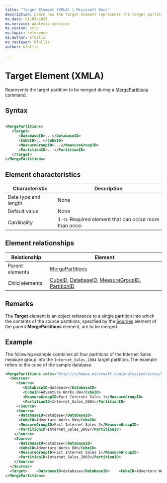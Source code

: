 ```yaml
---
title: "Target Element (XMLA) | Microsoft Docs"
description: Learn how the Target element represents the target partition to be merged during a MergePartitions command.
ms.date: 01/05/2020
ms.service: analysis-services
ms.custom: xmla
ms.topic: reference
ms.author: kfollis
ms.reviewer: kfollis
author: kfollis

---
```

# Target Element (XMLA)

  Represents the target partition to be merged during a [MergePartitions](../xml-elements-commands/mergepartitions-element-xmla.md) command.  
  
## Syntax  
  
```xml  
  
<MergePartitions>  
   <Target>  
      <DatabaseID>...</DatabaseID>  
      <CubeID>...</CubeID>  
      <MeasureGroupID>...</MeasureGroupID>  
      <PartitionID>...</PartitionID>  
   </Target>  
</MergePartitions>  
```  
  
## Element characteristics  
  
|Characteristic|Description|  
|--------------------|-----------------|  
|Data type and length|None|  
|Default value|None|  
|Cardinality|1-n: Required element that can occur more than once.|  
  
## Element relationships  
  
|Relationship|Element|  
|------------------|-------------|  
|Parent elements|[MergePartitions](../xml-elements-commands/mergepartitions-element-xmla.md)|  
|Child elements|[CubeID](../xml-elements-properties/cubeid-element-xmla.md), [DatabaseID](../xml-elements-properties/databaseid-element-xmla.md), [MeasureGroupID](../xml-elements-properties/measuregroupid-element-xmla.md), [PartitionID](../xml-elements-properties/partitionid-element-xmla.md)|  
  
## Remarks  
 The **Target** element is an object reference to a single partition into which the contents of the source partitions, specified by the [Sources](../xml-elements-properties/sources-element-xmla.md) element of the parent **MergePartitions** element, are to be merged.  
  
## Example  
 The following example combines all four partitions of the Internet Sales measure group into the `Internet_Sales_2004` target partition. The example refers to the cube of the sample database.  
  
```xml  
<MergePartitions xmlns="http://schemas.microsoft.com/analysisservices/2003/engine">  
  <Sources>  
     <Source>  
        <DatabaseID>database</DatabaseID>  
        <CubeID>Adventure Works DW</CubeID>  
        <MeasureGroupID>Fact Internet Sales 1</MeasureGroupID>  
        <PartitionID>Internet_Sales_2001</PartitionID>  
     </Source>  
     <Source>  
      <DatabaseID>database</DatabaseID>  
      <CubeID>Adventure Works DW</CubeID>  
      <MeasureGroupID>Fact Internet Sales 1</MeasureGroupID>  
      <PartitionID>Internet_Sales_2002</PartitionID>  
    </Source>  
    <Source>  
      <DatabaseID>database</DatabaseID>  
      <CubeID>Adventure Works DW</CubeID>  
      <MeasureGroupID>Fact Internet Sales 1</MeasureGroupID>  
      <PartitionID>Internet_Sales_2003</PartitionID>  
    </Source>  
  </Sources>  
  <Target>    <DatabaseID>database</DatabaseID>    <CubeID>Adventure Works DW</CubeID>    <MeasureGroupID>Fact Internet Sales 1</MeasureGroupID>    <PartitionID>Internet_Sales_2004</PartitionID>  </Target>  
</MergePartitions>  
```  
